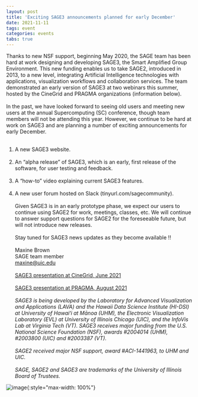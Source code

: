 ```yaml
---
layout: post
title: 'Exciting SAGE3 announcements planned for early December'
date: 2021-11-11
tags: event
categories: events
tabs: true
---
```


Thanks to new NSF support, beginning May 2020, the SAGE team has been hard at work designing and developing SAGE3, the Smart Amplified Group Environment. This new funding enables us to take SAGE2, introduced in 2013, to a new level, integrating Artificial Intelligence technologies with applications, visualization workflows and collaboration services. The team demonstrated an early version of SAGE3 at two webinars this summer, hosted by the CineGrid and PRAGMA organizations (information below).<br><br>
In the past, we have looked forward to seeing old users and meeting new users at the annual Supercomputing (SC) conference, though team members will not be attending this year. However, we continue to be hard at work on SAGE3 and are planning a number of exciting announcements for early December.<br><br>
1. A new SAGE3 website.<br><br>
2. An &ldquo;alpha release&rdquo; of SAGE3, which is an early, first release of the software, for user testing and feedback.<br><br>
3. A &ldquo;how-to&rdquo; video explaining current SAGE3 features.<br><br>
4. A new user forum hosted on Slack (tinyurl.com/sagecommunity).<br><br>
Given SAGE3 is in an early prototype phase, we expect our users to continue using SAGE2 for work, meetings, classes, etc. We will continue to answer support questions for SAGE2 for the foreseeable future, but will not introduce new releases.<br><br>
Stay tuned for SAGE3 news updates as they become available !!<br><br>
Maxine Brown<br>
SAGE team member<br>
<a href="mailto:maxine@uic.edu">maxine@uic.edu</a><br><br>
<a href="https://youtu.be/PyE09TxwhPE">SAGE3 presentation at CineGrid, June 2021</a><br><br>
<a href="https://youtu.be/UprsquVI6yo">SAGE3 presentation at PRAGMA, August 2021</a><br><br>
<i>SAGE3 is being developed by the Laboratory for Advanced Visualization and Applications (LAVA) and the Hawaii Data Science Institute (HI-DSI) at University of Hawaiʻi at Mānoa (UHM), the Electronic Visualization Laboratory (EVL) at University of Illinois Chicago (UIC), and the InfoVis Lab at Virginia Tech (VT). SAGE3 receives major funding from the U.S. National Science Foundation (NSF), awards #2004014 (UHM), #2003800 (UIC) and #2003387 (VT).<br><br>
SAGE2 received major NSF support, award #ACI-1441963, to UHM and UIC.<br><br>
SAGE, SAGE2 and SAGE3 are trademarks of the University of Illinois Board of Trustees.</i>

![image](https://www.evl.uic.edu/output/originals/sage-s3-logo.png-srcw.jpg){:style="max-width: 100%"}

